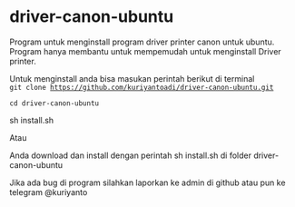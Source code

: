 # driver-canon-ubuntu
Program untuk menginstall program driver printer canon untuk ubuntu. Program hanya membantu untuk mempemudah untuk menginstall Driver printer.

Untuk menginstall anda bisa masukan perintah berikut di terminal<br>
<code>git clone https://github.com/kuriyantoadi/driver-canon-ubuntu.git<br>
cd driver-canon-ubuntu<br>
</code><br>sh install.sh<br>

Atau 

Anda download dan install dengan perintah sh install.sh di folder driver-canon-ubuntu

Jika ada bug di program silahkan laporkan ke admin di github atau pun ke telegram @kuriyanto
